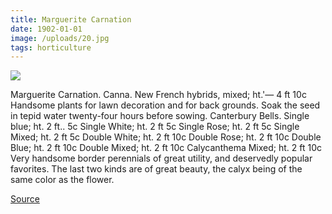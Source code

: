 ```yaml
---
title: Marguerite Carnation
date: 1902-01-01
image: /uploads/20.jpg
tags: horticulture
---
```


![](/uploads/20.jpg)

Marguerite Carnation. Canna. New French hybrids, mixed; ht.'— 4 ft 10c Handsome plants for lawn decoration and for back grounds. Soak the seed in tepid water twenty-four hours before sowing. Canterbury Bells. Single blue; ht. 2 ft.. 5c Single White; ht. 2 ft 5c Single Rose; ht. 2 ft 5c Single Mixed; ht. 2 ft 5c Double White; ht. 2 ft 10c Double Rose; ht. 2 ft 10c Double Blue; ht. 2 ft 10c Double Mixed; ht. 2 ft 10c Calycanthema Mixed; ht. 2 ft 10c Very handsome border perennials of great utility, and deservedly popular favorites. The last two kinds are of great beauty, the calyx being of the same color as the flower.

[Source](https://flic.kr/p/roEiyz)